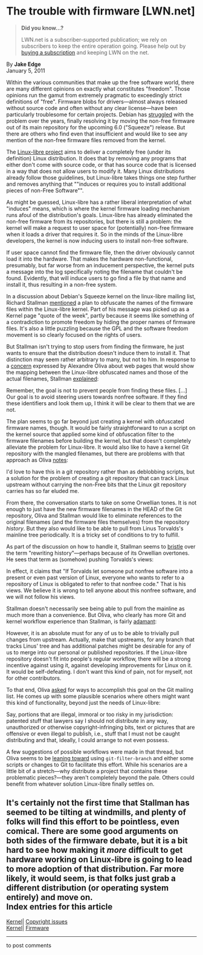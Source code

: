 # The trouble with firmware [LWN.net]

> **Did you know...?**
> 
> LWN.net is a subscriber-supported publication; we rely on subscribers to keep the entire operation going. Please help out by [buying a subscription](/Promo/nst-nag4/subscribe) and keeping LWN on the net. 

By **Jake Edge**  
January 5, 2011 

Within the various communities that make up the free software world, there are many different opinions on exactly what constitutes "freedom". Those opinions run the gamut from extremely pragmatic to exceedingly strict definitions of "free". Firmware blobs for drivers—almost always released without source code and often without any clear license—have been particularly troublesome for certain projects. Debian has [struggled](/Articles/304925/) with the problem over the years, finally resolving it by moving the non-free firmware out of its main repository for the upcoming 6.0 ("Squeeze") release. But there are others who find even that insufficient and would like to see any mention of the non-free firmware files removed from the kernel. 

The [Linux-libre project](http://www.fsfla.org/svnwiki/selibre/linux-libre/) aims to deliver a completely free (under its definition) Linux distribution. It does that by removing any programs that either don't come with source code, or that has source code that is licensed in a way that does not allow users to modify it. Many Linux distributions already follow those guidelines, but Linux-libre takes things one step further and removes anything that ""induces or requires you to install additional pieces of non-Free Software"". 

As might be guessed, Linux-libre has a rather liberal interpretation of what "induces" means, which is where the kernel firmware loading mechanism runs afoul of the distribution's goals. Linux-libre has already eliminated the non-free firmware from its repositories, but there is still a problem: the kernel will make a request to user space for (potentially) non-free firmware when it loads a driver that requires it. So in the minds of the Linux-libre developers, the kernel is now inducing users to install non-free software. 

If user space cannot find the firmware file, then the driver obviously cannot load it into the hardware. That makes the hardware non-functional, presumably, but far worse from an inducement perspective, the kernel puts a message into the log specifically noting the filename that couldn't be found. Evidently, that will induce users to go find a file by that name and install it, thus resulting in a non-free system. 

In a discussion about Debian's Squeeze kernel on the linux-libre mailing list, Richard Stallman [mentioned](/Articles/420334/) a plan to obfuscate the names of the firmware files within the Linux-libre kernel. Part of his message was picked up as a Kernel page "quote of the week", partly because it seems like something of a contradiction to promote freedom by hiding the proper names of firmware files. It's also a little puzzling because the GPL and the software freedom movement is so clearly focused on the rights of users. 

But Stallman isn't trying to stop users from finding the firmware, he just wants to ensure that the distribution doesn't induce them to install it. That distinction may seem rather arbitrary to many, but not to him. In response to a [concern](/Articles/421701/) expressed by Alexandre Oliva about web pages that would show the mapping between the Linux-libre obfuscated names and those of the actual filenames, Stallman [explained](/Articles/421699/): 

Remember, the goal is not to prevent people from finding these files. [...] Our goal is to avoid steering users towards nonfree software. If they find these identifiers and look them up, I think it will be clear to them that we are not. 

The plan seems to go far beyond just creating a kernel with obfuscated firmware names, though. It would be fairly straightforward to run a script on the kernel source that applied some kind of obfuscation filter to the firmware filenames before building the kernel, but that doesn't completely alleviate the problem for Linux-libre. It would also like to have a kernel Git repository with the mangled filenames, but there are problems with that approach as Oliva [notes](/Articles/421714/): 

I'd love to have this in a git repository rather than as deblobbing scripts, but a solution for the problem of creating a git repository that can track Linux upstream without carrying the non-Free bits that the Linux git repository carries has so far eluded me. 

From there, the conversation starts to take on some Orwellian tones. It is not enough to just have the new firmware filenames in the HEAD of the Git repository, Oliva and Stallman would like to eliminate references to the original filenames (and the firmware files themselves) from the repository _history_. But they also would like to be able to pull from Linus Torvalds's mainline tree periodically. It is a tricky set of conditions to try to fulfill. 

As part of the discussion on how to handle it, Stallman seems to [bristle](/Articles/421719/) over the term "rewriting history"—perhaps because of its Orwellian overtones. He sees that term as (somehow) pushing Torvalds's views: 

In effect, it claims that "If Torvalds let someone put nonfree software into a present or even past version of Linux, everyone who wants to refer to a repository of Linux is obligated to refer to that nonfree code." That is his views. We believe it is wrong to tell anyone about this nonfree software, and we will not follow his views. 

Stallman doesn't necessarily see being able to pull from the mainline as much more than a convenience. But Oliva, who clearly has more Git and kernel workflow experience than Stallman, is fairly [adamant](/Articles/421726/): 

However, it is an absolute must for any of us to be able to trivially pull changes from upstream. Actually, make that upstreams, for any branch that tracks Linus' tree and has additional patches might be desirable for any of us to merge into our personal or published repositories. If the Linux-libre repository doesn't fit into people's regular workflow, there will be a strong incentive against using it, against developing improvements for Linux on it. It would be self-defeating. I don't want this kind of pain, not for myself, not for other contributors. 

To that end, Oliva [asked](/Articles/421729/) for ways to accomplish this goal on the Git mailing list. He comes up with some plausible scenarios where others might want this kind of functionality, beyond just the needs of Linux-libre: 

Say, portions that are illegal, immoral or too risky in my jurisdiction: patented stuff that lawyers say I should not distribute in any way, unauthorized or otherwise copyright-infringing bits, text or pictures that are offensive or even illegal to publish, i.e., stuff that I must not be caught distributing and that, ideally, I could arrange to not even possess. 

A few suggestions of possible workflows were made in that thread, but Oliva seems to be [leaning toward](/Articles/421730/) using `git-filter-branch` and either some scripts or changes to Git to facilitate this effort. While his scenarios are a little bit of a stretch—why distribute a project that contains these problematic pieces?—they aren't completely beyond the pale. Others could benefit from whatever solution Linux-libre finally settles on. 

It's certainly not the first time that Stallman has seemed to be tilting at windmills, and plenty of folks will find this effort to be pointless, even comical. There are some good arguments on both sides of the firmware debate, but it is a bit hard to see how making it _more_ difficult to get hardware working on Linux-libre is going to lead to more adoption of that distribution. Far more likely, it would seem, is that folks just grab a different distribution (or operating system entirely) and move on.  
Index entries for this article  
---  
[Kernel](/Kernel/Index)| [Copyright issues](/Kernel/Index#Copyright_issues)  
[Kernel](/Kernel/Index)| [Firmware](/Kernel/Index#Firmware)  
  


* * *

to post comments 
